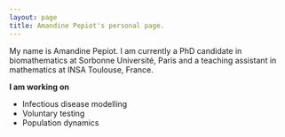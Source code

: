 ```yaml
---
layout: page
title: Amandine Pepiot's personal page.
---
```


My name is Amandine Pepiot. I am currently a PhD candidate in biomathematics at Sorbonne Université, Paris and a teaching assistant in mathematics at INSA Toulouse, France.

**I am working on**
- Infectious disease modelling
- Voluntary testing
- Population dynamics





